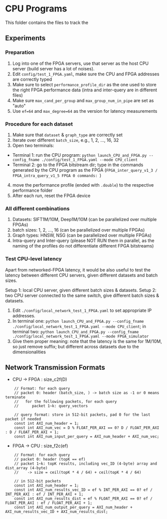# CPU Programs

This folder contains the files to track the 

## Experiments

### Preparation

1. Log into one of the FPGA servers, use that server as the host CPU server (build server has a lot of noises).
2. Edit `config/test_1_FPGA.yaml`, make sure the CPU and FPGA addresses are correctly typed
3. Make sure to select `performance_profile_dir` as the one used to store the right FPGA performance data (intra and inter-query are in different files)
4. Make sure `max_cand_per_group` and `max_group_num_in_pipe` are set as "auto"
5. Use `ef=64` and `max_degree=64` as the version for latency measurements

### Procedure for each dataset

1. Make sure that `dataset` & `graph_type` are correctly set
2. Iterate over different `batch_size`, e.g., 1, 2, ..., 16, 32
3. Open two terminals:
  * Terminal 1: run the CPU program: `python launch_CPU_and_FPGA.py --config_fname ./config/test_1_FPGA.yaml --mode CPU_client`
  * Terminal 2: go to the FPGA bitstream dir; type in the commands generated by the CPU program as the FPGA (`FPGA_inter_query_v1_3 / FPGA_intra_query_v1_5 FPGA 0 commands: `)
4. move the performance profile (ended with `.double`) to the respective performance folder
5. After each run, reset the FPGA device

### All different combinations

1. Datasets: SIFT1M/10M, Deep1M/10M (can be parallelized over multiple FPGAs)
2. batch sizes: 1, 2, ..., 16 (can be parallelized over multiple FPGAs)
3. Graph types: HNSW, NSG (can be parallelized over multiple FPGAs)
4. Intra-query and Inter-query (please NOT RUN them in parallel, as the naming of the profiles do not differentiate different FPGA bitstreams)


### Test CPU-level latency

Apart from networked-FPGA latency, it would be also useful to test the latency between different CPU servers, given different datasets and batch sizes. 

Setup 1: local CPU server, given different batch sizes & datasets.
Setup 2: two CPU server connected to the same switch, give different batch sizes & datasets.

1. Edit `./config/local_network_test_1_FPGA.yaml` to set appropriate IP addresses. 
2. In terminal one: `python launch_CPU_and_FPGA.py --config_fname ./config/local_network_test_1_FPGA.yaml --mode CPU_client`; in terminal two: `python launch_CPU_and_FPGA.py --config_fname ./config/local_network_test_1_FPGA.yaml --mode FPGA_simulator`
3. Give them proper meaning: note that the latency is the same for 1M/10M, so just remove suffix; but different across datasets due to the dimensionalities

## Network Transmission Formats

* CPU -> FPGA : size_c2f(D)

```
    // Format: for each query
    // packet 0: header (batch_size, ) -> batch size as -1 or 0 means terminate
    //   for the following packets, for each query
    // 		packet 1~k: query_vectors

    // query format: store in 512-bit packets, pad 0 for the last packet if needed
	const int AXI_num_header = 1; 
	const int AXI_num_vec = D % FLOAT_PER_AXI == 0? D / FLOAT_PER_AXI : D / FLOAT_PER_AXI + 1; 
	const int AXI_num_input_per_query = AXI_num_header + AXI_num_vec;
```

* FPGA -> CPU : size_f2c(ef)

```
    // Format: for each query
    // packet 0: header (topK == ef)
    // packet 1~k: topK results, including vec_ID (4-byte) array and dist_array (4-byte)
	//    -> size = ceil(topK * 4 / 64) + ceil(topK * 4 / 64)

    // in 512-bit packets
	const int AXI_num_header = 1; 
    const int AXI_num_results_vec_ID = ef % INT_PER_AXI == 0? ef / INT_PER_AXI : ef / INT_PER_AXI + 1;
    const int AXI_num_results_dist = ef % FLOAT_PER_AXI == 0? ef / FLOAT_PER_AXI : ef / FLOAT_PER_AXI + 1;
	const int AXI_num_output_per_query = AXI_num_header + AXI_num_results_vec_ID + AXI_num_results_dist;
```